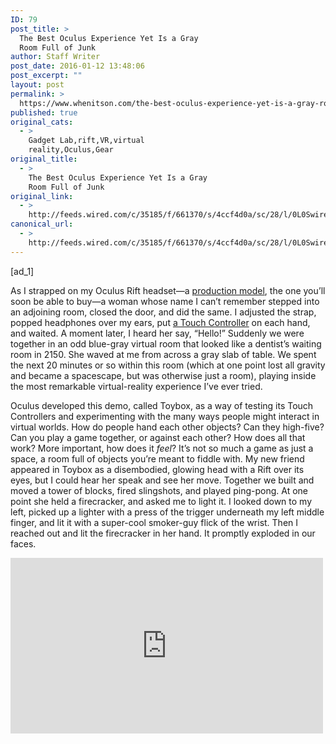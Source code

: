 ```yaml
---
ID: 79
post_title: >
  The Best Oculus Experience Yet Is a Gray
  Room Full of Junk
author: Staff Writer
post_date: 2016-01-12 13:48:06
post_excerpt: ""
layout: post
permalink: >
  https://www.whenitson.com/the-best-oculus-experience-yet-is-a-gray-room-full-of-junk/
published: true
original_cats:
  - >
    Gadget Lab,rift,VR,virtual
    reality,Oculus,Gear
original_title:
  - >
    The Best Oculus Experience Yet Is a Gray
    Room Full of Junk
original_link:
  - >
    http://feeds.wired.com/c/35185/f/661370/s/4ccf4d0a/sc/28/l/0L0Swired0N0C20A160C0A10Coculus0Erift0Etoybox0C/story01.htm
canonical_url:
  - >
    http://feeds.wired.com/c/35185/f/661370/s/4ccf4d0a/sc/28/l/0L0Swired0N0C20A160C0A10Coculus0Erift0Etoybox0C/story01.htm
---
```

 [ad_1]
<br><div id="start-of-content"><p>As I strapped on my Oculus Rift headset—a <a href="http://www.wired.com/2015/06/facebook-officially-unveils-oculus-rift-vr-headset/" target="_blank">production model</a>, the one you’ll soon be able to buy—a woman whose name I can’t remember stepped into an adjoining room, closed the door, and did the same. I adjusted the strap, popped headphones over my ears, put <a href="http://www.wired.com/2015/06/oculus-touch-virtual-reality/" target="_blank">a Touch Controller</a> on each hand, and waited. A moment later, I heard her say, “Hello!” Suddenly we were together in an odd blue-gray virtual room that looked like a dentist’s waiting room in 2150. She waved at me from across a gray slab of table. We spent the next 20 minutes or so within this room (which at one point lost all gravity and became a spacescape, but was otherwise just a room), playing inside the most remarkable virtual-reality experience I’ve ever tried.</p>
<p>Oculus developed this demo, called Toybox, as a way of testing its Touch Controllers and experimenting with the many ways people might interact in virtual worlds. How do people hand each other objects? Can they high-five? Can you play a game together, or against each other? How does all that work? More important, how does it <em>feel</em>? It’s not so much a game as just a space, a room full of objects you’re meant to fiddle with. My new friend appeared in Toybox as a disembodied, glowing head with a Rift over its eyes, but I could hear her speak and see her move. Together we built and moved a tower of blocks, fired slingshots, and played ping-pong. At one point she held a firecracker, and asked me to light it. I looked down to my left, picked up a lighter with a press of the trigger underneath my left middle finger, and lit it with a super-cool smoker-guy flick of the wrist. Then I reached out and lit the firecracker in her hand. It promptly exploded in our faces.</p>
<p><iframe width="500" height="281" src="https://www.youtube.com/embed/iFEMiyGMa58?feature=oembed" frameborder="0" allowfullscreen=""/></p>
<p>After spending a few minutes in Toybox, you understand exactly why Facebook wanted Oculus. VR isn’t just a way to transport yourself anywhere; it’s a way for people to go there together. You can imagine and invent just about anything, then invite someone along to experience it with you. A colleague who also did the Toybox demo said he fell a little in love with his demo-mate—even though she was just a voice and a weird glowing head. I get that. Earlier this year, Mark Zuckerberg <a href="http://www.roadtovr.com/mark-zuckerberg-on-oculus-toybox-and-touch-the-craziest-oculus-experience/" target="_blank">called</a> the zero-gravity ping-pong “the craziest Oculus experience I’ve had recently.” And, he said, “What’s really amazing is sharing these experiences with your friends.”</p>
<p>Like so many things currently available for the Rift, Toybox is a glimpse of what could be. As Oculus prepares to ship its first consumer version, it’s trying to build and bundle as many kinds of content as possible. “I have no idea, in the long run, what kinds of amazing new genres will be created,” says Jason Rubin, Oculus’ head of worldwide studios. “But we’re trying to fill a pipeline with breadth, a lot of variety, and a bunch of new stuff as well.” They’re still trying to figure out what people will want, and do, in this new device, so in the meantime they’re trying everything.</p>
<p>The most important thing for Oculus, now that the first version of the Rift is ready to go on sale, is making sure there’s enough to do with your new $599 gadget. Through Rubin’s studio, the company has funded and aided developers in making VR-first games, and has a long and extensive content roadmap. The goal was to be as broad as possible: Some Oculus games are first-person shooters, some are sports games, some are third-person epics. One, <em>The Climb</em>, is a rock-climbing sim—seriously, that’s all you do. But <a href="https://www.youtube.com/watch?v=6hqUx2SOTAQ" target="_blank">it’s terrifying</a>. “You wouldn’t make a climbing game on any other medium,” Rubin says. “But you make a climbing game in VR, and you can actually look around for your next handhold, and you look down and you can actually see all the way to the ground, it suddenly makes sense.” Nothing is off the table, because there are no rules yet about what does and doesn’t work.</p>
<figure attachment_1958625="" class="wp-caption landscape alignnone fader" data-js="fader"><a href="http://www.wired.com/wp-content/uploads/2016/01/CES_24-NEW.jpg"><img class="size-large wp-image-1958625" src="http://www.whenitson.com/wp-content/uploads/2016/01/The-Best-Oculus-Experience-Yet-Is-a-Gray-Room-Full-of-Junk.jpg" alt="CES_24-NEW" width="1024" height="681"/></a><figcaption class="wp-caption-text link-underline">The Oculus booth was one of CES’s hottest attractions, with lines up to three hours long. <span class="credit link-underline-sm"><span aria-hidden="true" class="ui ui ui-photo inline-block ui-credit relative opacity-5 marg-r-micro"/> Dina Litovsky/Redux for WIRED</span></figcaption></figure><p>All of Oculus’ experience and data suggests consumers want a little bit of everything. As we speak in a conference room, a three-hour line of people stretches away from Oculus’ black monolith of a CES booth, waiting to try the headset. Each person answers a survey afterward. “Everybody likes something different,” says Oculus CEO Brendan Iribe. “When we’ve shown a slate of a dozen different titles, each one is someone’s favorite. Showing this variety, and having this variety, is really important.”</p>
<p>Oculus’s always planned to sell hardware at cost, because it wants as many people as possible using VR. Maybe that’s why, when pre-orders started, Oculs saw such a <a href="http://www.wired.com/2016/01/oculus-rift-price/" target="_blank">backlash at the $599 price</a>. (<a href="http://www.wired.com/2015/09/oculus-connect-oculus-ready/" target="_blank">A $1,500 bundle</a> includes a Rift and a computer to power it.) Iribe shrugs at the uproar. The first iPhone cost a bundle, he says, as did the Apple II. Good things start expensive and get cheaper. If the price is too high, he says, the Gear VR’s pretty great, and only 99 bucks. That’s the one they wanted to be as cheap as possible. “And then,” Iribe told his team, “let’s optimize for quality on the Rift, and maybe the price point gets pushed up, and it’s a really premium experience. But it’s the best VR in the world.” The best VR in the world costs $599 to make. “That is our break-even number,” Iribe says. “And break-even as long as we sell a lot of Rifts. If we don’t sell very many, we don’t break even.”</p>
<p>Step one for Oculus: sell a lot of Rifts in 2016. That one appears to be pretty easy. “I think there was some expectation around the cost that had to get reset,” Iribe says, “but overall, preorder-wise, we were overwhelmed with interest. And we were overwhelmed with preorders.” And Oculus is still cranking on hardware, of course—this is just version one. “Think back to the first cellphone,” Rubin says. “The brick. You think about what that looks like. This,” he says, pointing to the huge picture of the Rift above me in the conference room, “is going to look like a brick at some point.” Iribe makes a face and cuts him off, half-smiling: “It’s a beautiful device.” “It is, absolutely,” Rubin says. “But someday in the future…”</p>
<figure attachment_1958624="" class="wp-caption landscape alignnone fader" data-js="fader"><a href="http://www.wired.com/wp-content/uploads/2016/01/CES_20-NEW1.jpg"><img class="size-large wp-image-1958624" src="http://www.whenitson.com/wp-content/uploads/2016/01/1452606486_325_The-Best-Oculus-Experience-Yet-Is-a-Gray-Room-Full-of-Junk.jpg" alt="CES_20-NEW" width="1024" height="681"/></a><figcaption class="wp-caption-text link-underline">Everyone wants something different from virtual reality—but just about everyone’s excited about it. <span class="credit link-underline-sm"><span aria-hidden="true" class="ui ui ui-photo inline-block ui-credit relative opacity-5 marg-r-micro"/> Dina Litovsky/Redux for WIRED</span></figcaption></figure><p>More immediately, Oculus’s next job is to keep people engrossed in their headsets for hours, days, weeks, and months. “The demos are knocking it out of the park,” Rubin says. He’s given 1,000 demos—literally, a thousand. He counted. Just before we met, he’d shown the super-intense <a href="http://www.wired.com/2015/09/bullet-train-oculus/" target="_blank">shooter<em> Bullet Train</em></a> to three NFL players, all of whom were sweaty and elated by the end. So he knows this thing is great. “The next thing for us to do,” he says, “is keep people happy over the long term.”</p>
<p>It’s impossible to know what people will want from virtual reality when the novelty wears off, but it’ll probably be something like Toybox: Games we can play together not just side by side, but really, truly together. Experiences we can have as if we’re both really there. Who knows what they’ll look like?</p>

			<a class="visually-hidden skip-to-text-link focusable bg-white" href="#start-of-content">Go Back to Top. Skip To: Start of Article.</a>

			
</div>
<br>[ad_2]
<br><a href="http://feeds.wired.com/c/35185/f/661370/s/4ccf4d0a/sc/28/l/0L0Swired0N0C20A160C0A10Coculus0Erift0Etoybox0C/story01.htm">Source </a>